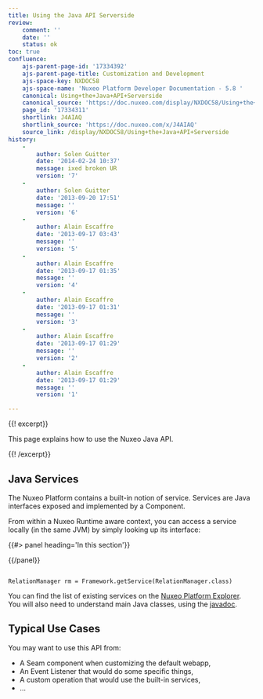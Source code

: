 ```yaml
---
title: Using the Java API Serverside
review:
    comment: ''
    date: ''
    status: ok
toc: true
confluence:
    ajs-parent-page-id: '17334392'
    ajs-parent-page-title: Customization and Development
    ajs-space-key: NXDOC58
    ajs-space-name: 'Nuxeo Platform Developer Documentation - 5.8 '
    canonical: Using+the+Java+API+Serverside
    canonical_source: 'https://doc.nuxeo.com/display/NXDOC58/Using+the+Java+API+Serverside'
    page_id: '17334311'
    shortlink: J4AIAQ
    shortlink_source: 'https://doc.nuxeo.com/x/J4AIAQ'
    source_link: /display/NXDOC58/Using+the+Java+API+Serverside
history:
    - 
        author: Solen Guitter
        date: '2014-02-24 10:37'
        message: ixed broken UR
        version: '7'
    - 
        author: Solen Guitter
        date: '2013-09-20 17:51'
        message: ''
        version: '6'
    - 
        author: Alain Escaffre
        date: '2013-09-17 03:43'
        message: ''
        version: '5'
    - 
        author: Alain Escaffre
        date: '2013-09-17 01:35'
        message: ''
        version: '4'
    - 
        author: Alain Escaffre
        date: '2013-09-17 01:31'
        message: ''
        version: '3'
    - 
        author: Alain Escaffre
        date: '2013-09-17 01:29'
        message: ''
        version: '2'
    - 
        author: Alain Escaffre
        date: '2013-09-17 01:29'
        message: ''
        version: '1'

---
```

<div class="row"><div class="column medium-8">{{! excerpt}}

This page explains how to use the Nuxeo Java API.

{{! /excerpt}}

## Java Services

The Nuxeo Platform contains a built-in notion of service. Services are Java interfaces exposed and implemented by a Component.

From within a Nuxeo Runtime aware context, you can access a service locally (in the same JVM) by simply looking up its interface:

</div><div class="column medium-4">{{#> panel heading='In this section'}}

{{/panel}}</div></div>

```
RelationManager rm = Framework.getService(RelationManager.class)
```

You can find the list of existing services on the [Nuxeo Platform Explorer](http://explorer.nuxeo.org/nuxeo/site/distribution/current/listServices). You will also need to understand main Java classes, using the [javadoc](http://community.nuxeo.com/api/nuxeo/).

## Typical Use Cases

You may want to use this API from:

*   A Seam component when customizing the default webapp,
*   An Event Listener that would do some specific things,
*   A custom operation that would use the built-in services,
*   ...